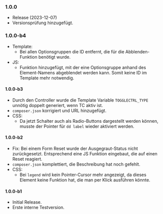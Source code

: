 ### 1.0.0
* Release (2023-12-07)
* Versionsprüfung hinzugefügt.

### 1.0.0-b4
* Template:
  * Bei allen Optionsgruppen die ID entfernt, die für die Abblenden-Funktion benötigt wurde.
* JS:
  * Funktion hinzugefügt, mit der eine Optionsgruppe anhand des Element-Namens abgeblendet werden kann. Somit keine ID im Template mehr notwendig.

#### 1.0.0-b3
* Durch den Controller wurde die Template Variable `TOGGLECTRL_TYPE` unnötig doppelt generiert, wenn TC aktiv ist.
* `composer.json` korrigiert und URL hinzugefügt.
* CSS:
  * Da jetzt Schalter auch als Radio-Buttons dargestellt werden können, musste der Pointer für `dd label` wieder aktiviert werden.

#### 1.0.0-b2
* Fix: Bei einem Form Reset wurde der Ausgegraut-Status nicht zurückgesetzt. Entsprechend eine JS Funktion eingebaut, die auf einen Reset reagiert.
* `composer.json` komplettiert, die Beschreibung hat noch gefehlt.
* CSS:
  * Bei `legend` wird kein Pointer-Cursor mehr angezeigt, da dieses Element keine Funktion hat, die man per Klick ausführen könnte.

#### 1.0.0-b1
* Initial Release.
* Erste interne Testversion.
